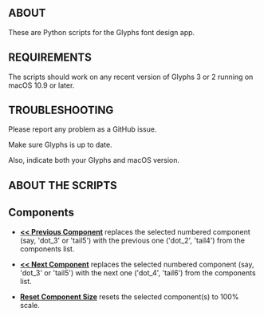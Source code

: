 ## ABOUT

These are Python scripts for the Glyphs font design app.


## REQUIREMENTS

The scripts should work on any recent version of Glyphs 3 or 2 running on macOS 10.9 or later.


## TROUBLESHOOTING
Please report any problem as a GitHub issue.

Make sure Glyphs is up to date.

Also, indicate both your Glyphs and macOS version.


## ABOUT THE SCRIPTS

## Components

* **<ins><< Previous Component</ins>** replaces the selected numbered component (say, 'dot_3' or 'tail5') with the previous one ('dot_2', 'tail4') from the components list.

* **<ins><< Next Component</ins>** replaces the selected numbered component (say, 'dot_3' or 'tail5') with the next one ('dot_4', 'tail6') from the components list.

* **<ins>Reset Component Size</ins>** resets the selected component(s) to 100% scale.
